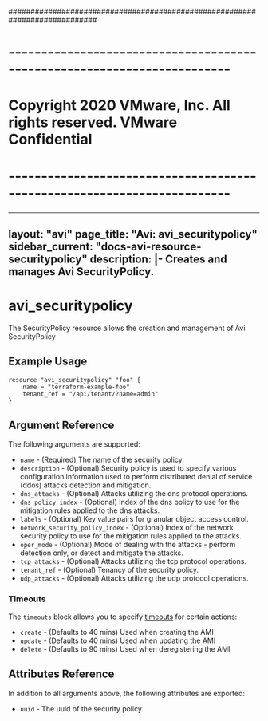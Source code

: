 ############################################################################
# ------------------------------------------------------------------------
# Copyright 2020 VMware, Inc.  All rights reserved. VMware Confidential
# ------------------------------------------------------------------------
###

---
layout: "avi"
page_title: "Avi: avi_securitypolicy"
sidebar_current: "docs-avi-resource-securitypolicy"
description: |-
  Creates and manages Avi SecurityPolicy.
---

# avi_securitypolicy

The SecurityPolicy resource allows the creation and management of Avi SecurityPolicy

## Example Usage

```hcl
resource "avi_securitypolicy" "foo" {
    name = "terraform-example-foo"
    tenant_ref = "/api/tenant/?name=admin"
}
```

## Argument Reference

The following arguments are supported:

* `name` - (Required) The name of the security policy.
* `description` - (Optional) Security policy is used to specify various configuration information used to perform distributed denial of service (ddos) attacks detection and mitigation.
* `dns_attacks` - (Optional) Attacks utilizing the dns protocol operations.
* `dns_policy_index` - (Optional) Index of the dns policy to use for the mitigation rules applied to the dns attacks.
* `labels` - (Optional) Key value pairs for granular object access control.
* `network_security_policy_index` - (Optional) Index of the network security policy to use for the mitigation rules applied to the attacks.
* `oper_mode` - (Optional) Mode of dealing with the attacks - perform detection only, or detect and mitigate the attacks.
* `tcp_attacks` - (Optional) Attacks utilizing the tcp protocol operations.
* `tenant_ref` - (Optional) Tenancy of the security policy.
* `udp_attacks` - (Optional) Attacks utilizing the udp protocol operations.


### Timeouts

The `timeouts` block allows you to specify [timeouts](https://www.terraform.io/docs/configuration/resources.html#timeouts) for certain actions:

* `create` - (Defaults to 40 mins) Used when creating the AMI
* `update` - (Defaults to 40 mins) Used when updating the AMI
* `delete` - (Defaults to 90 mins) Used when deregistering the AMI

## Attributes Reference

In addition to all arguments above, the following attributes are exported:

* `uuid` -  The uuid of the security policy.

